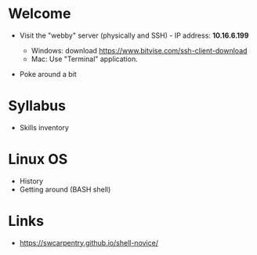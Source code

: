 
# Welcome

- Visit the "webby" server (physically and SSH) - IP address: **10.16.6.199**
  - Windows: download https://www.bitvise.com/ssh-client-download
  - Mac: Use "Terminal" application.

- Poke around a bit

# Syllabus

- Skills inventory


# Linux OS

- History
- Getting around (BASH shell)



# Links

- https://swcarpentry.github.io/shell-novice/
